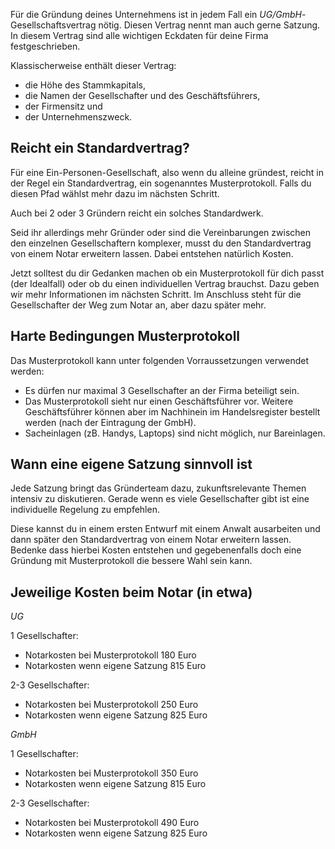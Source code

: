 Für die Gründung deines Unternehmens ist in jedem Fall ein _UG/GmbH_-Gesellschaftsvertrag nötig. Diesen Vertrag nennt man auch gerne Satzung. In diesem Vertrag sind alle wichtigen Eckdaten für deine Firma festgeschrieben.

Klassischerweise enthält dieser Vertrag:

- die Höhe des Stammkapitals,
- die Namen der Gesellschafter und des Geschäftsführers,
- der Firmensitz und
- der Unternehmenszweck.

## Reicht ein Standardvertrag?

Für eine Ein-Personen-Gesellschaft, also wenn du alleine gründest, reicht in der Regel ein Standardvertrag, ein sogenanntes Musterprotokoll. Falls du diesen Pfad wählst mehr dazu im nächsten Schritt.

Auch bei 2 oder 3 Gründern reicht ein solches Standardwerk.

Seid ihr allerdings mehr Gründer oder sind die Vereinbarungen zwischen den einzelnen Gesellschaftern komplexer, musst du den Standardvertrag von einem Notar erweitern lassen. Dabei entstehen natürlich Kosten.

Jetzt solltest du dir Gedanken machen ob ein Musterprotokoll für dich passt (der Idealfall) oder ob du einen individuellen Vertrag brauchst. Dazu geben wir mehr Informationen im nächsten Schritt. Im Anschluss steht für die Gesellschafter der Weg zum Notar an, aber dazu später mehr.

## Harte Bedingungen Musterprotokoll

Das Musterprotokoll kann unter folgenden Vorraussetzungen verwendet werden:

- Es dürfen nur maximal 3 Gesellschafter an der Firma beteiligt sein.
- Das Musterprotokoll sieht nur einen Geschäftsführer vor. Weitere Geschäftsführer können aber im Nachhinein im Handelsregister bestellt werden (nach der Eintragung der GmbH).
- Sacheinlagen (zB. Handys, Laptops) sind nicht möglich, nur Bareinlagen.

## Wann eine eigene Satzung sinnvoll ist

Jede Satzung bringt das Gründerteam dazu, zukunftsrelevante Themen intensiv zu diskutieren. Gerade wenn es viele Gesellschafter gibt ist eine individuelle Regelung zu empfehlen.

Diese kannst du in einem ersten Entwurf mit einem Anwalt ausarbeiten und dann später den Standardvertrag von einem Notar erweitern lassen. Bedenke dass hierbei Kosten entstehen und gegebenenfalls doch eine Gründung mit Musterprotokoll die bessere Wahl sein kann.

## Jeweilige Kosten beim Notar (in etwa)

_UG_

1 Gesellschafter:

- Notarkosten bei Musterprotokoll 180 Euro
- Notarkosten wenn eigene Satzung 815 Euro

2-3 Gesellschafter:

- Notarkosten bei Musterprotokoll 250 Euro
- Notarkosten wenn eigene Satzung 825 Euro

_GmbH_

1 Gesellschafter:

- Notarkosten bei Musterprotokoll 350 Euro
- Notarkosten wenn eigene Satzung 815 Euro

2-3 Gesellschafter:

- Notarkosten bei Musterprotokoll 490 Euro
- Notarkosten wenn eigene Satzung 825 Euro
